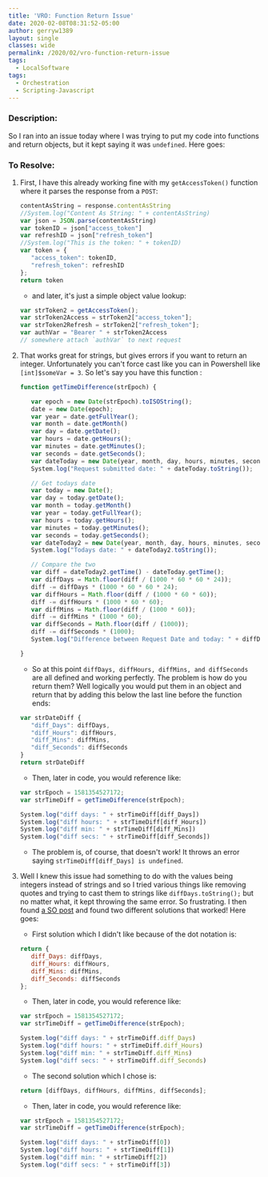 ```yaml
---
title: 'VRO: Function Return Issue'
date: 2020-02-08T08:31:52-05:00
author: gerryw1389
layout: single
classes: wide
permalink: /2020/02/vro-function-return-issue
tags:
  - LocalSoftware
tags:
  - Orchestration
  - Scripting-Javascript
---
```

<!--more-->

### Description:

So I ran into an issue today where I was trying to put my code into functions and return objects, but it kept saying it was `undefined`. Here goes:

### To Resolve:

1. First, I have this already working fine with my `getAccessToken()` function where it parses the response from a `POST`:

   ```javascript
   contentAsString = response.contentAsString
   //System.log("Content As String: " + contentAsString)
   var json = JSON.parse(contentAsString)
   var tokenID = json["access_token"]
   var refreshID = json["refresh_token"]
   //System.log("This is the token: " + tokenID)
   var token = {
      "access_token": tokenID,
      "refresh_token": refreshID
   };
   return token
   ```

   - and later, it's just a simple object value lookup:

   ```javascript
   var strToken2 = getAccessToken();
   var strToken2Access = strToken2["access_token"];
   var strToken2Refresh = strToken2["refresh_token"];
   var authVar = "Bearer " + strToken2Access
   // somewhere attach `authVar` to next request
   ```

2. That works great for strings, but gives errors if you want to return an integer. Unfortunately you can't force cast like you can in Powershell like `[int]$someVar = 3`. So let's say you have this function :

   ```javascript
   function getTimeDifference(strEpoch) {

      var epoch = new Date(strEpoch).toISOString();
      date = new Date(epoch);
      var year = date.getFullYear();
      var month = date.getMonth()
      var day = date.getDate();
      var hours = date.getHours();
      var minutes = date.getMinutes();
      var seconds = date.getSeconds();
      var dateToday = new Date(year, month, day, hours, minutes, seconds);
      System.log("Request submitted date: " + dateToday.toString());

      // Get todays date
      var today = new Date();
      var day = today.getDate();
      var month = today.getMonth()
      var year = today.getFullYear();
      var hours = today.getHours();
      var minutes = today.getMinutes();
      var seconds = today.getSeconds();
      var dateToday2 = new Date(year, month, day, hours, minutes, seconds);
      System.log("Todays date: " + dateToday2.toString());

      // Compare the two
      var diff = dateToday2.getTime() - dateToday.getTime();
      var diffDays = Math.floor(diff / (1000 * 60 * 60 * 24));
      diff -= diffDays * (1000 * 60 * 60 * 24);
      var diffHours = Math.floor(diff / (1000 * 60 * 60));
      diff -= diffHours * (1000 * 60 * 60);
      var diffMins = Math.floor(diff / (1000 * 60));
      diff -= diffMins * (1000 * 60);
      var diffSeconds = Math.floor(diff / (1000));
      diff -= diffSeconds * (1000);
      System.log("Difference between Request Date and today: " + diffDays + " days, " + diffHours + " hours, " + diffMins + " minutes, " + diffSeconds + " seconds");

   }
   ```

   - So at this point `diffDays, diffHours, diffMins, and diffSeconds` are all defined and working perfectly. The problem is how do you return them? Well logically you would put them in an object and return that by adding this below the last line before the function ends:

   ```javascript
   var strDateDiff {
      "diff_Days": diffDays,
      "diff_Hours": diffHours,
      "diff_Mins": diffMins,
      "diff_Seconds": diffSeconds
   }
   return strDateDiff
   ```

   - Then, later in code, you would reference like:

   ```javascript
   var strEpoch = 1581354527172;
   var strTimeDiff = getTimeDifference(strEpoch);

   System.log("diff days: " + strTimeDiff[diff_Days])
   System.log("diff hours: " + strTimeDiff[diff_Hours])
   System.log("diff min: " + strTimeDiff[diff_Mins])
   System.log("diff secs: " + strTimeDiff[diff_Seconds])
   ```

   - The problem is, of course, that doesn't work! It throws an error saying `strTimeDiff[diff_Days] is undefined`.

3. Well I knew this issue had something to do with the values being integers instead of strings and so I tried various things like removing quotes and trying to cast them to strings like `diffDays.toString();` but no matter what, it kept throwing the same error. So frustrating. I then found [a SO post](https://stackoverflow.com/questions/2917175/return-multiple-values-in-javascript) and found two different solutions that worked! Here goes:

   - First solution which I didn't like because of the dot notation is:

   ```javascript
   return {
      diff_Days: diffDays,
      diff_Hours: diffHours,
      diff_Mins: diffMins,
      diff_Seconds: diffSeconds
   };
   ```

   - Then, later in code, you would reference like:

   ```javascript
   var strEpoch = 1581354527172;
   var strTimeDiff = getTimeDifference(strEpoch);

   System.log("diff days: " + strTimeDiff.diff_Days)
   System.log("diff hours: " + strTimeDiff.diff_Hours)
   System.log("diff min: " + strTimeDiff.diff_Mins)
   System.log("diff secs: " + strTimeDiff.diff_Seconds)
   ```

   - The second solution which I chose is:

   ```javascript
   return [diffDays, diffHours, diffMins, diffSeconds];
   ```

   - Then, later in code, you would reference like:

   ```javascript
   var strEpoch = 1581354527172;
   var strTimeDiff = getTimeDifference(strEpoch);

   System.log("diff days: " + strTimeDiff[0])
   System.log("diff hours: " + strTimeDiff[1])
   System.log("diff min: " + strTimeDiff[2])
   System.log("diff secs: " + strTimeDiff[3])
   ```


   